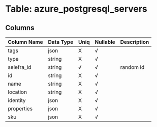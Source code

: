 # Table: azure_postgresql_servers

## Columns 

|  Column Name   |  Data Type  | Uniq | Nullable | Description | 
|  ----  | ----  | ----  | ----  | ---- | 
| tags | json | X | √ |  | 
| type | string | X | √ |  | 
| selefra_id | string | √ | √ | random id | 
| id | string | X | √ |  | 
| name | string | X | √ |  | 
| location | string | X | √ |  | 
| identity | json | X | √ |  | 
| properties | json | X | √ |  | 
| sku | json | X | √ |  | 


